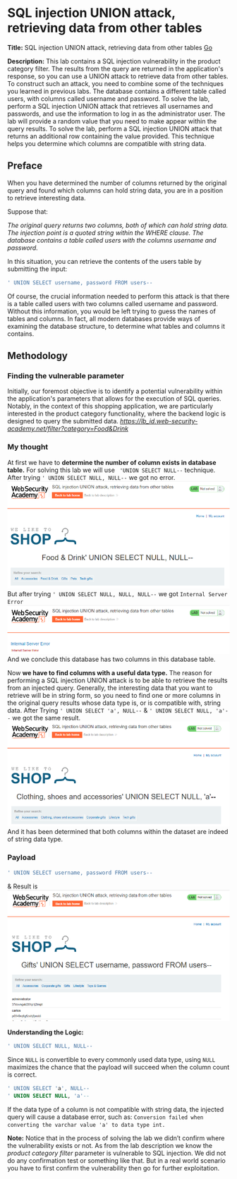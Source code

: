# SQL injection UNION attack, retrieving data from other tables
**Title:** SQL injection UNION attack, retrieving data from other tables [Go](https://portswigger.net/web-security/sql-injection/union-attacks/lab-retrieve-data-from-other-tables)

**Description:** This lab contains a SQL injection vulnerability in the product category filter. The results from the query are returned in the application's response, so you can use a UNION attack to retrieve data from other tables. To construct such an attack, you need to combine some of the techniques you learned in previous labs. The database contains a different table called users, with columns called username and password. To solve the lab, perform a SQL injection UNION attack that retrieves all usernames and passwords, and use the information to log in as the administrator user.
The lab will provide a random value that you need to make appear within the query results. To solve the lab, perform a SQL injection UNION attack that returns an additional row containing the value provided. This technique helps you determine which columns are compatible with string data.

## Preface
When you have determined the number of columns returned by the original query and found which columns can hold string data, you are in a position to retrieve interesting data.

Suppose that:

_The original query returns two columns, both of which can hold string data._
_The injection point is a quoted string within the WHERE clause._
_The database contains a table called users with the columns username and password._

In this situation, you can retrieve the contents of the users table by submitting the input:
```sql
' UNION SELECT username, password FROM users--
```
Of course, the crucial information needed to perform this attack is that there is a table called users with two columns called username and password. Without this information, you would be left trying to guess the names of tables and columns. In fact, all modern databases provide ways of examining the database structure, to determine what tables and columns it contains.
## Methodology

### Finding the vulnerable parameter
Initially, our foremost objective is to identify a potential vulnerability within the application's parameters that allows for the execution of SQL queries. Notably, in the context of this shopping application, we are particularly interested in the product category functionality, where the backend logic is designed to query the submitted data.
_https://lb_id.web-security-academy.net/filter?category=Food&Drink_
### My thought
At first we have to __determine the number of column exists in database table.__ For solving this lab we will use ` 'UNION SELECT NULL--` technique. After trying  ` ' UNION SELECT NULL, NULL-- ` we got no error.
![poc_retriving_hidden_data_NULL_NULL.png](../images/retriving_hidden_data_NULL_NULL.png)
But after trying `' UNION SELECT NULL, NULL, NULL--` we got `Internal Server Error` 
![poc_retriving_hidden_data_NULL_NULL_NULL.png](../images/retriving_hidden_data_NULL_NULL_NULL.png)
And we conclude this database has two columns in this database table.

Now __we have to find columns with a useful data type.__ The reason for performing a SQL injection UNION attack is to be able to retrieve the results from an injected query. Generally, the interesting data that you want to retrieve will be in string form, so you need to find one or more columns in the original query results whose data type is, or is compatible with, string data.
After Trying `' UNION SELECT 'a', NULL--` & `' UNION SELECT NULL, 'a'--` we got the same result.
![poc_retrieving_data_from_other_tables_string_datatype.png](../images/retrieving_data_from_other_tables_string_datatype.png)
And it has been determined that both columns within the dataset are indeed of string data type.

### Payload
```sql
' UNION SELECT username, password FROM users--
```
& Result is
![poc_retrieving_data_from_other_db_table.png](../images/retrieving_data_from_other_db_table.png)

**Understanding the Logic:**
```sql
' UNION SELECT NULL, NULL--
```
Since `NULL` is convertible to every commonly used data type, using `NULL` maximizes the chance that the payload will succeed when the column count is correct.
```sql
' UNION SELECT 'a', NULL--
' UNION SELECT NULL, 'a'--
```
If the data type of a column is not compatible with string data, the injected query will cause a database error, such as: `Conversion failed when converting the varchar value 'a' to data type int.`

 **Note:** Notice that in the process of solving the lab we didn’t confirm where the vulnerability exists or not. As from the lab description we know the _product category filter_ parameter is vulnerable to SQL injection. We did not do any confirmation test or something like that. But in a real world scenario you have to first confirm the vulnerability then go for further exploitation.

